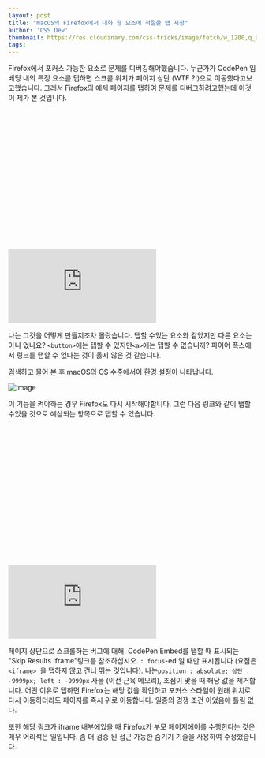 ```yaml
---
layout: post
title: "macOS의 Firefox에서 대화 형 요소에 적절한 탭 지정"
author: 'CSS Dev'
thumbnail: https://res.cloudinary.com/css-tricks/image/fetch/w_1200,q_auto,f_auto/https://css-tricks.com/wp-content/uploads/2021/01/jm..png
tags: 
---
```



Firefox에서 포커스 가능한 요소로 문제를 디버깅해야했습니다.
 누군가가 CodePen 임베딩 내의 특정 요소를 탭하면 스크롤 위치가 페이지 상단 (WTF ?!)으로 이동했다고보고했습니다.
 그래서 Firefox의 예제 페이지를 탭하여 문제를 디버그하려고했는데 이것이 제가 본 것입니다.


<div class="video_wrapper" style="padding-top: 56.25%;">
    <iframe src="https://player.cloudinary.com/embed/?public_id=firefox-tabbing_x0zfdv&amp;cloud_name=css-tricks&amp;player%5Bfluid%5D=true&amp;player%5Bcontrols%5D=true&amp;source%5Bsource_types%5D%5B0%5D=mp4" allow="autoplay; fullscreen; encrypted-media; picture-in-picture" allowfullscreen="" frameborder="0" name="fitvid0"></iframe>
</div>


나는 그것을 어떻게 만들지조차 몰랐습니다.
 탭할 수있는 요소와 같았지만 다른 요소는 아니 었나요?
 `<button>`에는 탭할 수 있지만`<a>`에는 탭할 수 없습니까?
 파이어 폭스에서 링크를 탭할 수 없다는 것이 옳지 않은 것 같습니다.

검색하고 물어 본 후 macOS의 OS 수준에서이 환경 설정이 나타납니다.

![image](https://i1.wp.com/css-tricks.com/wp-content/uploads/2021/01/jm..png?resize=1709%2C1565&ssl=1)

이 기능을 켜야하는 경우 Firefox도 다시 시작해야합니다.
 그런 다음 링크와 같이 탭할 수있을 것으로 예상되는 항목으로 탭할 수 있습니다.


<div class="video_wrapper" style="padding-top: 56.25%;">
    <iframe src="https://player.cloudinary.com/embed/?public_id=firefox-tabbing-fixed_jmpkiw&amp;cloud_name=css-tricks&amp;player%5Bfluid%5D=true&amp;player%5Bcontrols%5D=true&amp;source%5Bsource_types%5D%5B0%5D=mp4" allow="autoplay; fullscreen; encrypted-media; picture-in-picture" allowfullscreen="" frameborder="0" name="fitvid1"></iframe>
</div>


페이지 상단으로 스크롤하는 버그에 대해.
 CodePen Embed를 탭할 때 표시되는 "Skip Results Iframe"링크를 참조하십시오.
 `: focus`-ed 일 때만 표시됩니다 (요점은`<iframe> `을 탭하지 않고 건너 뛰는 것입니다).
 나는`position : absolute;
 상단 : -9999px;
 left : -9999px` 사물 (이전 근육 메모리), 초점이 맞을 때 해당 값을 제거합니다.
 어떤 이유로 탭하면 Firefox는 해당 값을 확인하고 포커스 스타일이 원래 위치로 다시 이동하더라도 페이지를 즉시 위로 이동합니다.
 일종의 경쟁 조건 이었음에 틀림 없다.

또한 해당 링크가 iframe 내부에있을 때 Firefox가 부모 페이지에이를 수행한다는 것은 매우 어리석은 일입니다.
 좀 더 검증 된 접근 가능한 숨기기 기술을 사용하여 수정했습니다.